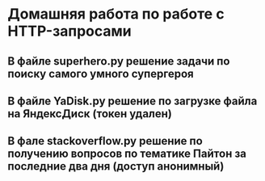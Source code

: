 # Домашняя работа по работе с HTTP-запросами
## В файле superhero.py решение задачи по поиску самого умного супергероя
## В файле YaDisk.py решение по загрузке файла на ЯндексДиск (токен удален)
## В фале stackoverflow.py решение по получению вопросов по тематике Пайтон за последние два дня (доступ анонимный)